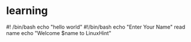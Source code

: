# learning
#! /bin/bash
echo "hello world"
#!/bin/bash
echo "Enter Your Name"
read name
echo "Welcome $name to LinuxHint"
